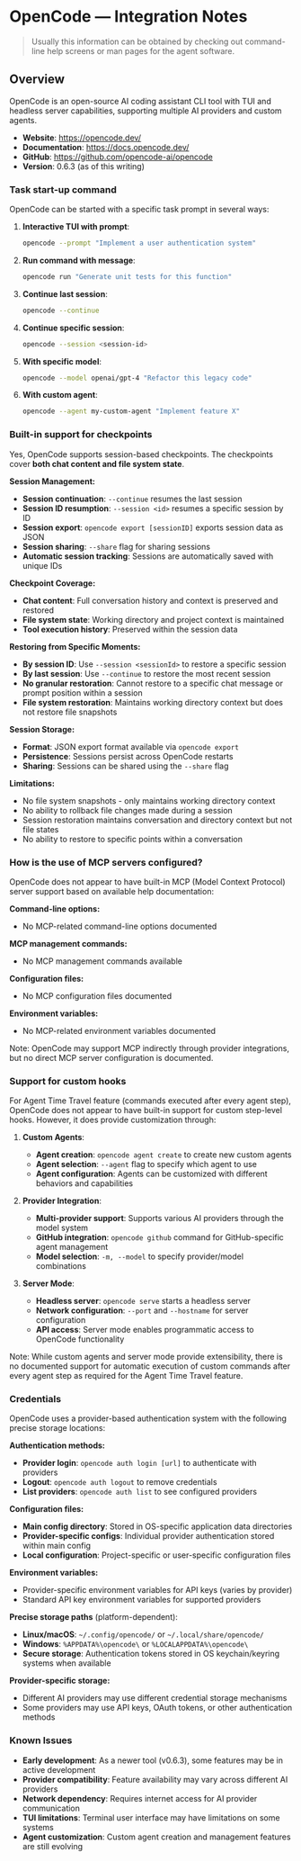# OpenCode — Integration Notes

> Usually this information can be obtained by checking out command-line help screens or man pages for the agent software.

## Overview

OpenCode is an open-source AI coding assistant CLI tool with TUI and headless server capabilities, supporting multiple AI providers and custom agents.

- **Website**: <https://opencode.dev/>
- **Documentation**: <https://docs.opencode.dev/>
- **GitHub**: <https://github.com/opencode-ai/opencode>
- **Version**: 0.6.3 (as of this writing)

### Task start-up command

OpenCode can be started with a specific task prompt in several ways:

1. **Interactive TUI with prompt**:

   ```bash
   opencode --prompt "Implement a user authentication system"
   ```

2. **Run command with message**:

   ```bash
   opencode run "Generate unit tests for this function"
   ```

3. **Continue last session**:

   ```bash
   opencode --continue
   ```

4. **Continue specific session**:

   ```bash
   opencode --session <session-id>
   ```

5. **With specific model**:

   ```bash
   opencode --model openai/gpt-4 "Refactor this legacy code"
   ```

6. **With custom agent**:
   ```bash
   opencode --agent my-custom-agent "Implement feature X"
   ```

### Built-in support for checkpoints

Yes, OpenCode supports session-based checkpoints. The checkpoints cover **both chat content and file system state**.

**Session Management:**

- **Session continuation**: `--continue` resumes the last session
- **Session ID resumption**: `--session <id>` resumes a specific session by ID
- **Session export**: `opencode export [sessionID]` exports session data as JSON
- **Session sharing**: `--share` flag for sharing sessions
- **Automatic session tracking**: Sessions are automatically saved with unique IDs

**Checkpoint Coverage:**

- **Chat content**: Full conversation history and context is preserved and restored
- **File system state**: Working directory and project context is maintained
- **Tool execution history**: Preserved within the session data

**Restoring from Specific Moments:**

- **By session ID**: Use `--session <sessionId>` to restore a specific session
- **By last session**: Use `--continue` to restore the most recent session
- **No granular restoration**: Cannot restore to a specific chat message or prompt position within a session
- **File system restoration**: Maintains working directory context but does not restore file snapshots

**Session Storage:**

- **Format**: JSON export format available via `opencode export`
- **Persistence**: Sessions persist across OpenCode restarts
- **Sharing**: Sessions can be shared using the `--share` flag

**Limitations:**

- No file system snapshots - only maintains working directory context
- No ability to rollback file changes made during a session
- Session restoration maintains conversation and directory context but not file states
- No ability to restore to specific points within a conversation

### How is the use of MCP servers configured?

OpenCode does not appear to have built-in MCP (Model Context Protocol) server support based on available help documentation:

**Command-line options:**

- No MCP-related command-line options documented

**MCP management commands:**

- No MCP management commands available

**Configuration files:**

- No MCP configuration files documented

**Environment variables:**

- No MCP-related environment variables documented

Note: OpenCode may support MCP indirectly through provider integrations, but no direct MCP server configuration is documented.

### Support for custom hooks

For Agent Time Travel feature (commands executed after every agent step), OpenCode does not appear to have built-in support for custom step-level hooks. However, it does provide customization through:

1. **Custom Agents**:
   - **Agent creation**: `opencode agent create` to create new custom agents
   - **Agent selection**: `--agent` flag to specify which agent to use
   - **Agent configuration**: Agents can be customized with different behaviors and capabilities

2. **Provider Integration**:
   - **Multi-provider support**: Supports various AI providers through the model system
   - **GitHub integration**: `opencode github` command for GitHub-specific agent management
   - **Model selection**: `-m, --model` to specify provider/model combinations

3. **Server Mode**:
   - **Headless server**: `opencode serve` starts a headless server
   - **Network configuration**: `--port` and `--hostname` for server configuration
   - **API access**: Server mode enables programmatic access to OpenCode functionality

Note: While custom agents and server mode provide extensibility, there is no documented support for automatic execution of custom commands after every agent step as required for the Agent Time Travel feature.

### Credentials

OpenCode uses a provider-based authentication system with the following precise storage locations:

**Authentication methods:**

- **Provider login**: `opencode auth login [url]` to authenticate with providers
- **Logout**: `opencode auth logout` to remove credentials
- **List providers**: `opencode auth list` to see configured providers

**Configuration files:**

- **Main config directory**: Stored in OS-specific application data directories
- **Provider-specific configs**: Individual provider authentication stored within main config
- **Local configuration**: Project-specific or user-specific configuration files

**Environment variables:**

- Provider-specific environment variables for API keys (varies by provider)
- Standard API key environment variables for supported providers

**Precise storage paths** (platform-dependent):

- **Linux/macOS**: `~/.config/opencode/` or `~/.local/share/opencode/`
- **Windows**: `%APPDATA%\opencode\` or `%LOCALAPPDATA%\opencode\`
- **Secure storage**: Authentication tokens stored in OS keychain/keyring systems when available

**Provider-specific storage:**

- Different AI providers may use different credential storage mechanisms
- Some providers may use API keys, OAuth tokens, or other authentication methods

### Known Issues

- **Early development**: As a newer tool (v0.6.3), some features may be in active development
- **Provider compatibility**: Feature availability may vary across different AI providers
- **Network dependency**: Requires internet access for AI provider communication
- **TUI limitations**: Terminal user interface may have limitations on some systems
- **Agent customization**: Custom agent creation and management features are still evolving
